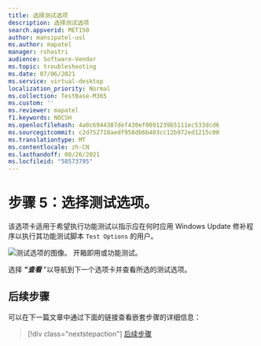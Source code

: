 ```yaml
---
title: 选择测试选项
description: 选择测试选项
search.appverid: MET150
author: mansipatel-usl
ms.author: mapatel
manager: rshastri
audience: Software-Vendor
ms.topic: troubleshooting
ms.date: 07/06/2021
ms.service: virtual-desktop
localization_priority: Normal
ms.collection: TestBase-M365
ms.custom: ''
ms.reviewer: mapatel
f1.keywords: NOCSH
ms.openlocfilehash: 4a0c6944387def430ef0091239b5111ec533dcd6
ms.sourcegitcommit: c2d752718aedf958db6b403cc12b972ed1215c00
ms.translationtype: MT
ms.contentlocale: zh-CN
ms.lasthandoff: 08/26/2021
ms.locfileid: "58573795"
---
```

# <a name="step-5-choose-your-test-options"></a>步骤 5：选择测试选项。 

该选项卡适用于希望执行功能测试以指示应在何时应用 Windows Update 修补程序以执行其功能测试脚本 ```Test Options``` 的用户。

![测试选项的图像。 开箱即用或功能测试。](Media/testoptions.png)

选择 _**"查看**_ "以导航到下一个选项卡并查看所选的测试选项。

## <a name="next-steps"></a>后续步骤

可以在下一篇文章中通过下面的链接查看嵌套步骤的详细信息：
> [!div class="nextstepaction"]
> [后续步骤](review.md)
